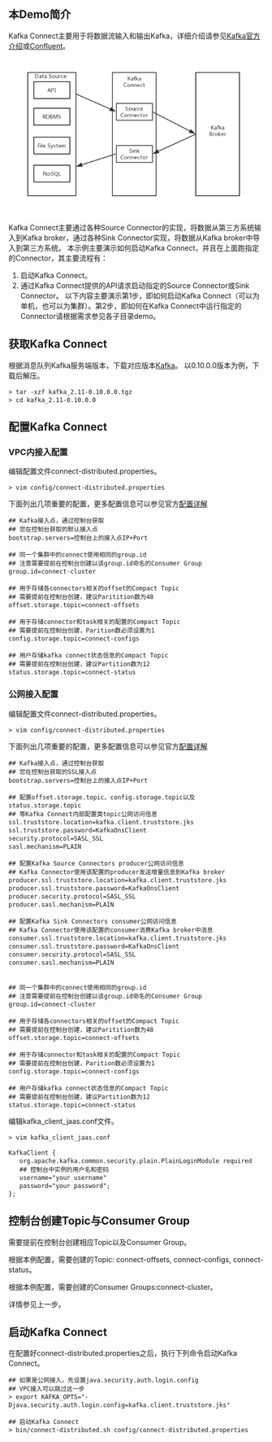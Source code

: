 ## 本Demo简介
Kafka Connect主要用于将数据流输入和输出Kafka，详细介绍请参见[Kafka官方介绍](https://kafka.apache.org/documentation/#connect)或[Confluent](https://docs.confluent.io/current/connect/index.html)。
![dataflow](flow.png "dataflow")
Kafka Connect主要通过各种Source Connector的实现，将数据从第三方系统输入到Kafka broker，通过各种Sink Connector实现，将数据从Kafka broker中导入到第三方系统。
本示例主要演示如何启动Kafka Connect，并且在上面跑指定的Connector，其主要流程有：
1. 启动Kafka Connect。
2. 通过Kafka Connect提供的API请求启动指定的Source Connector或Sink Connector。
以下内容主要演示第1步，即如何启动Kafka Connect（可以为单机，也可以为集群）。第2步，即如何在Kafka Connect中运行指定的Connector请根据需求参见各子目录demo。

## 获取Kafka Connect
根据消息队列Kafka服务端版本，下载对应版本[Kafka](http://kafka.apache.org/downloads)。
以0.10.0.0版本为例，下载后解压。
```shell
> tar -xzf kafka_2.11-0.10.0.0.tgz
> cd kafka_2.11-0.10.0.0
```

## 配置Kafka Connect

### VPC内接入配置
编辑配置文件connect-distributed.properties。
```shell
> vim config/connect-distributed.properties
```
下面列出几项重要的配置，更多配置信息可以参见官方[配置详解](https://kafka.apache.org/documentation/#connectconfigs)

```
## Kafka接入点，通过控制台获取
## 您在控制台获取的默认接入点
bootstrap.servers=控制台上的接入点IP+Port

## 同一个集群中的connect使用相同的group.id
## 注意需要提前在控制台创建以该group.id命名的Consumer Group
group.id=connect-cluster

## 用于存储各connectors相关的offset的Compact Topic
## 需要提前在控制台创建，建议Paritition数为48
offset.storage.topic=connect-offsets

## 用于存储connector和task相关的配置的Compact Topic
## 需要提前在控制台创建，Parition数必须设置为1
config.storage.topic=connect-configs

## 用户存储kafka connect状态信息的Compact Topic
## 需要提前在控制台创建，建议Partition数为12
status.storage.topic=connect-status
```

### 公网接入配置
编辑配置文件connect-distributed.properties。
```shell
> vim config/connect-distributed.properties
```
下面列出几项重要的配置，更多配置信息可以参见官方[配置详解](https://kafka.apache.org/documentation/#connectconfigs)

```
## Kafka接入点，通过控制台获取
## 您在控制台获取的SSL接入点
bootstrap.servers=控制台上的接入点IP+Port

## 配置offset.storage.topic、config.storage.topic以及status.storage.topic
## 等Kafka Connect内部配置类topic公网访问信息
ssl.truststore.location=kafka.client.truststore.jks
ssl.truststore.password=KafkaOnsClient
security.protocol=SASL_SSL
sasl.mechanism=PLAIN

## 配置Kafka Source Connectors producer公网访问信息
## Kafka Connector使用该配置的producer发送增量信息到Kafka broker
producer.ssl.truststore.location=kafka.client.truststore.jks
producer.ssl.truststore.password=KafkaOnsClient
producer.security.protocol=SASL_SSL
producer.sasl.mechanism=PLAIN

## 配置Kafka Sink Connectors consumer公网访问信息
## Kafka Connector使用该配置的consumer消费Kafka broker中消息
consumer.ssl.truststore.location=kafka.client.truststore.jks
consumer.ssl.truststore.password=KafkaOnsClient
consumer.security.protocol=SASL_SSL
consumer.sasl.mechanism=PLAIN


## 同一个集群中的connect使用相同的group.id
## 注意需要提前在控制台创建以该group.id命名的Consumer Group
group.id=connect-cluster

## 用于存储各connectors相关的offset的Compact Topic
## 需要提前在控制台创建，建议Paritition数为48
offset.storage.topic=connect-offsets

## 用于存储connector和task相关的配置的Compact Topic
## 需要提前在控制台创建，Parition数必须设置为1
config.storage.topic=connect-configs

## 用户存储kafka connect状态信息的Compact Topic
## 需要提前在控制台创建，建议Partition数为12
status.storage.topic=connect-status
```

编辑kafka_client_jaas.conf文件。
```shell
> vim kafka_client_jaas.conf
```

```
KafkaClient {
   org.apache.kafka.common.security.plain.PlainLoginModule required
   ## 控制台中实例的用户名和密码
   username="your username"
   password="your password";
};

```

## 控制台创建Topic与Consumer Group

需要提前在控制台创建相应Topic以及Consumer Group。

根据本例配置，需要创建的Topic: connect-offsets, connect-configs, connect-status。

根据本例配置，需要创建的Consumer Groups:connect-cluster。

详情参见上一步。


## 启动Kafka Connect
在配置好connect-distributed.properties之后，执行下列命令启动Kafka Connect。
```shell
## 如果是公网接入，先设置java.security.auth.login.config
## VPC接入可以跳过这一步
> export KAFKA_OPTS="-Djava.security.auth.login.config=kafka.client.truststore.jks"

## 启动Kafka Connect
> bin/connect-distributed.sh config/connect-distributed.properties
```